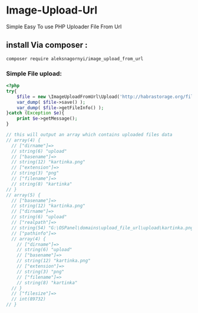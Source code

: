 # Image-Upload-Url

Simple Easy To use PHP Uploader File From Url
## install Via composer :
```composer require aleksnagornyi/image_upload_from_url```

### Simple File upload:
```php
<?php
try{
    $file = new \ImageUploadFromUrl\Upload('http://habrastorage.org/files/d09/226/c53/d09226c536e54f66a4c0ebcf17f158f0.png', "upload", 'kartinka', true);
    var_dump( $file->save() );
    var_dump( $file->getFileInfo() );
}catch (Exception $e){
    print $e->getMessage();
}

// this will output an array which contains uploaded files data
// array(4) {
  // ["dirname"]=>
  // string(6) "upload"
  // ["basename"]=>
  // string(12) "kartinka.png"
  // ["extension"]=>
  // string(3) "png"
  // ["filename"]=>
  // string(8) "kartinka"
// }
// array(5) {
  // ["basename"]=>
  // string(12) "kartinka.png"
  // ["dirname"]=>
  // string(6) "upload"
  // ["realpath"]=>
  // string(54) "G:\OSPanel\domains\upload_file_url\upload\kartinka.png"
  // ["pathinfo"]=>
  // array(4) {
    // ["dirname"]=>
    // string(6) "upload"
    // ["basename"]=>
    // string(12) "kartinka.png"
    // ["extension"]=>
    // string(3) "png"
    // ["filename"]=>
    // string(8) "kartinka"
  // }
  // ["filesize"]=>
  // int(89732)
// }

```